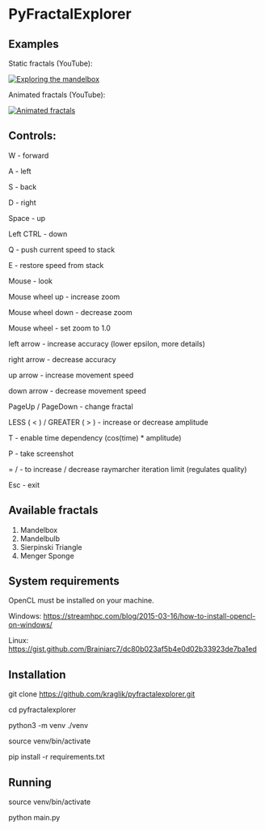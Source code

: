 # PyFractalExplorer

## Examples

Static fractals (YouTube):

[![Exploring the mandelbox](https://img.youtube.com/vi/rY8E3OwOmJo/1.jpg)](https://www.youtube.com/watch?v=rY8E3OwOmJo)

Animated fractals (YouTube):

[![Animated fractals](https://img.youtube.com/vi/jOQ5DM4bYTk/1.jpg)](https://www.youtube.com/watch?v=jOQ5DM4bYTk)

## Controls:

W - forward

A - left

S - back

D - right

Space - up

Left CTRL - down

Q - push current speed to stack

E - restore speed from stack

Mouse - look

Mouse wheel up - increase zoom

Mouse wheel down - decrease zoom

Mouse wheel - set zoom to 1.0

left arrow - increase accuracy (lower epsilon, more details)

right arrow - decrease accuracy

up arrow - increase movement speed

down arrow - decrease movement speed

PageUp / PageDown - change fractal

LESS ( < ) / GREATER ( > ) - increase or decrease amplitude

T - enable time dependency (cos(time) * amplitude)

P - take screenshot

= / - to increase / decrease raymarcher iteration limit (regulates quality)

Esc - exit

## Available fractals
1. Mandelbox
2. Mandelbulb
3. Sierpinski Triangle
4. Menger Sponge


## System requirements

OpenCL must be installed on your machine.

Windows: https://streamhpc.com/blog/2015-03-16/how-to-install-opencl-on-windows/

Linux: https://gist.github.com/Brainiarc7/dc80b023af5b4e0d02b33923de7ba1ed


## Installation

git clone https://github.com/kraglik/pyfractalexplorer.git

cd pyfractalexplorer

python3 -m venv ./venv

source venv/bin/activate

pip install -r requirements.txt

## Running
source venv/bin/activate

python main.py
